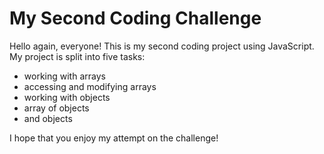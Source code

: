 # My Second Coding Challenge
Hello again, everyone! This is my second coding project using JavaScript. My project is split into five tasks: 
+ working with arrays
+ accessing and modifying arrays
+ working with objects
+ array of objects
+ and objects

I hope that you enjoy my attempt on the challenge! 

